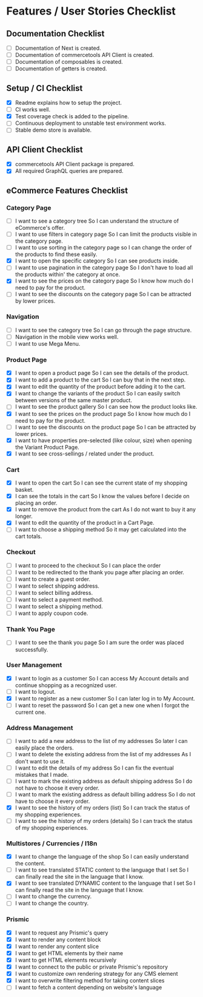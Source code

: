 # Features / User Stories Checklist

## Documentation Checklist

- [ ] Documentation of Next is created.
- [ ] Documentation of commercetools API Client is created.
- [ ] Documentation of composables is created.
- [ ] Documentation of getters is created.

## Setup / CI Checklist

- [x] Readme explains how to setup the project.
- [ ] CI works well.
- [x] Test coverage check is added to the pipeline.
- [ ] Continuous deployment to unstable test environment works.
- [ ] Stable demo store is available.

## API Client Checklist

- [x] commercetools API Client package is prepared.
- [x] All required GraphQL queries are prepared.

## eCommerce Features Checklist

### Category Page

- [ ] I want to see a category tree So I can understand the structure of eCommerce's offer.
- [ ] I want to use filters in category page So I can limit the products visible in the category page.
- [ ] I want to use sorting in the category page so I can change the order of the products to find these easily.
- [x] I want to open the specific category So I can see products inside.
- [ ] I want to use pagination in the category page So I don't have to load all the products within' the category at once.
- [x] I want to see the prices on the category page So I know how much do I need to pay for the product.
- [ ] I want to see the discounts on the category page So I can be attracted by lower prices.

### Navigation

- [ ] I want to see the category tree So I can go through the page structure.
- [ ] Navigation in the mobile view works well.
- [ ] I want to use Mega Menu.

### Product Page

- [x] I want to open a product page So I can see the details of the product.
- [x] I want to add a product to the cart So I can buy that in the next step.
- [x] I want to edit the quantity of the product before adding it to the cart.
- [x] I want to change the variants of the product So I can easily switch between versions of the same master product.
- [ ] I want to see the product gallery So I can see how the product looks like.
- [x] I want to see the prices on the product page So I know how much do I need to pay for the product.
- [ ] I want to see the discounts on the product page So I can be attracted by lower prices.
- [x] I want to have properties pre-selected (like colour, size) when opening the Variant Product Page.
- [x] I want to see cross-sellings / related under the product.

### Cart

- [x] I want to open the cart So I can see the current state of my shopping basket.
- [x] I can see the totals in the cart So I know the values before I decide on placing an order.
- [x] I want to remove the product from the cart As I do not want to buy it any longer.
- [x] I want to edit the quantity of the product in a Cart Page.
- [ ] I want to choose a shipping method So it may get calculated into the cart totals.

### Checkout

- [ ] I want to proceed to the checkout So I can place the order
- [ ] I want to be redirected to the thank you page after placing an order.
- [ ] I want to create a guest order.
- [ ] I want to select shipping address.
- [ ] I want to select billing address.
- [ ] I want to select a payment method.
- [ ] I want to select a shipping method.
- [ ] I want to apply coupon code.

### Thank You Page

- [ ] I want to see the thank you page So I am sure the order was placed successfully.

### User Management

- [x] I want to login as a customer So I can access My Account details and continue shopping as a recognized user.
- [ ] I want to logout.
- [x] I want to register as a new customer So I can later log in to My Account.
- [ ] I want to reset the password So I can get a new one when I forgot the current one.

### Address Management

- [ ] I want to add a new address to the list of my addresses So later I can easily place the orders.
- [ ] I want to delete the existing address from the list of my addresses As I don't want to use it.
- [ ] I want to edit the details of my address So I can fix the eventual mistakes that I made.
- [ ] I want to mark the existing address as default shipping address So I do not have to choose it every order.
- [ ] I want to mark the existing address as default billing address So I do not have to choose it every order.
- [x] I want to see the history of my orders (list) So I can track the status of my shopping experiences.
- [ ] I want to see the history of my orders (details) So I can track the status of my shopping experiences.

### Multistores / Currencies / I18n

- [x] I want to change the language of the shop So I can easily understand the content.
- [ ] I want to see translated STATIC content to the language that I set So I can finally read the site in the language that I know.
- [x] I want to see translated DYNAMIC content to the language that I set So I can finally read the site in the language that I know.
- [ ] I want to change the currency.
- [ ] I want to change the country.

### Prismic

- [x] I want to request any Prismic's query
- [x] I want to render any content block
- [x] I want to render any content slice
- [x] I want to get HTML elements by their name
- [x] I want to get HTML elements recursively
- [x] I want to connect to the public or private Prismic's repository
- [x] I want to customize own rendering strategy for any CMS element
- [x] I want to overwrite filtering method for taking content slices
- [ ] I want to fetch a content depending on website's language
